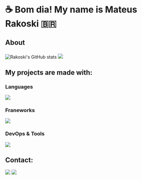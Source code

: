 <h1 align="left">☕ Bom dia! My name is Mateus Rakoski 🇧🇷 </h1>

###

<h2 align="left">About</h2>

###

<img src="https://github-readme-stats.vercel.app/api?username=Rakoski" alt="Rakoski's GitHub stats">
<img src="https://github-readme-stats.vercel.app/api/top-langs/?username=Rakoski&hide=html,css,c%2B%2B,c%23,cmake">
  
###

<h2 align="left">My projects are made with:</h2>

###

 <strong><h3>Languages</h3></strong>

<div>
  <img src="https://skillicons.dev/icons?i=javascript,typescript,python,java,dart" />
</div>

 <strong><h3>Franeworks</h3></strong>

 <div>
  <img src="https://skillicons.dev/icons?i=jquery,graphql,react,flutter,nodejs,sequelize,spring" />
</div>

 <strong><h3>DevOps & Tools</h3></strong>

<div>
 <img src="https://skillicons.dev/icons?i=git,github,idea,vscode,docker,linux,aws,mysql,mongodb" />
</div>

###

###

<h2> Contact: </h2>
<div style"display: inline_block">
    <a href="mailto:mastrakoski@gmail.com"><img
            src="https://img.shields.io/badge/-Gmail-%23333?style=for-the-badge&logo=gmail&logoColor=white"
            target="_blank"></a>
    <a href="https://www.linkedin.com/in/mateus-rakoski/" target="_blank"><img
            src="https://img.shields.io/badge/-LinkedIn-%230077B5?style=for-the-badge&logo=linkedin&logoColor=white"
            target="_blank"></a>
</div>
